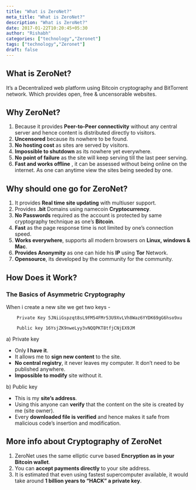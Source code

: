 ```yaml
---
title: "What is ZeroNet?"
meta_title: "What is ZeroNet?"
description: "What is ZeroNet?"
date: 2017-01-22T10:20:45+05:30
author: "Rishabh"
categories: ["technology","Zeronet"]
tags: ["technology","Zeronet"]
draft: false
---
```


## What is ZeroNet?

It’s a Decentralized web platform using Bitcoin cryptography and BitTorrent network. Which provides open, free & uncensorable websites.


## Why ZeroNet?

1. Because it provides **Peer-to-Peer connectivity** without any central server and hence content is distributed directly to visitors.
2. **Uncensored** because its nowhere to be found.
3. **No hosting cost** as sites are served by visitors.
4. **Impossible to shutdown** as its nowhere yet everywhere.
5. **No point of failure** as the site will keep serving till the last peer serving.
6. **Fast and works offline** , it can be assessed without being online on the internet. As one can anytime view the sites being seeded by one.


## Why should one go for ZeroNet?

1. It provides **Real time site updating** with multiuser support.
2. Provides **.bit** Domains using namecoin **Cryptocurrency**.
3. **No Passwords** required as the account is protected by same cryptography technique as one’s **Bitcoin**.
4. **Fast** as the page response time is not limited by one’s connection speed.
5. **Works everywhere**, supports all modern browsers on **Linux, windows & Mac**.
6. **Provides Anonymity** as one can hide his **IP** using **Tor** Network.
7. **Opensource**, its developed by the community for the community.


## How Does it Work?

### The Basics of Asymmetric Cryptography

When i create a new site we get two keys -
```shell
	Private Key 5JNiiGspzqt8sL9FM54FMr53U9XvLVh8Waz6YYDK69gG6hso9xu

    Public key 16YsjZK9nweLyy3vNQQPKT8tfjCNjEX9JM
```

a) Private key

* Only **I have it**.
* It allows me to **sign new content** to the site.
* **No central registry**, it never leaves my computer. It don’t need to be published anywhere.
* **Impossible to modify** site without it.


b) Public key

* This is my **site’s address**.
* Using this anyone can **verify** that the content on the site is created by me (site owner).
* Every **downloaded file is verified** and hence makes it safe from malicious code’s insertion and modification.


## More info about Cryptography of ZeroNet

1. ZeroNet uses the same elliptic curve based **Encryption as in your Bitcoin wallet**.
2. You can **accept payments directly** to your site address.
3. It is estimated that even using fastest supercomputer available, it would take around **1 billion years to “HACK” a private key**.
